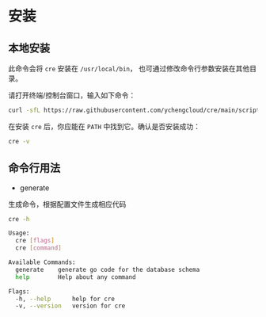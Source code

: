 # 安装

## 本地安装

此命令会将 `cre` 安装在 `/usr/local/bin`， 也可通过修改命令行参数安装在其他目录。

请打开终端/控制台窗口，输入如下命令：

```bash
curl -sfL https://raw.githubusercontent.com/ychengcloud/cre/main/scripts/install.sh | sh -s -- -b /usr/local/bin
```

在安装 `cre` 后，你应能在 `PATH` 中找到它。确认是否安装成功：

```bash
cre -v
```

## 命令行用法

- generate

生成命令，根据配置文件生成相应代码

```bash
cre -h

Usage:
  cre [flags]
  cre [command]

Available Commands:
  generate    generate go code for the database schema
  help        Help about any command

Flags:
  -h, --help      help for cre
  -v, --version   version for cre
```